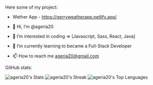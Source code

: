 Here some of my project: 
- Wether App - https://gerryweatherapp.netlify.app/


- 👋 Hi, I’m @ageria20
- 👀 I’m interested in coding => [Javascript, Sass, React, Java]
- 🌱 I’m currently learning to became a Full-Stack Developer
- 📫 How to reach me ageria20@gmail.com

<!---
ageria20/ageria20 is a ✨ special ✨ repository because its `README.md` (this file) appears on your GitHub profile.
You can click the Preview link to take a look at your changes.
--->
GitHub stats:

![ageria20's Stats](https://github-readme-stats.vercel.app/api?username=ageria20&theme=vue-dark&show_icons=true&hide_width=100%_border=true&count_private=true)
![ageria20's Streak](https://github-readme-streak-stats.herokuapp.com/?user=ageria20&theme=vue-dark&hide_width=100%_border=true)
![ageria20's Top Languages](https://github-readme-stats.vercel.app/api/top-langs/?username=ageria20&theme=vue-dark&show_icons=true&hide_width=100%_border=true&layout=compact)
